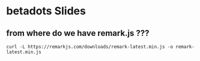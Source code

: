 # betadots Slides

## from where do we have remark.js ???

```shell
curl -L https://remarkjs.com/downloads/remark-latest.min.js -o remark-latest.min.js
```
